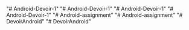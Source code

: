 "# Android-Devoir-1" 
"# Android-Devoir-1" 
"# Android-Devoir-1" 
"# Android-Devoir-1" 
"# Android-assignment" 
"# Android-assignment" 
"# DevoirAndroid" 
"# DevoirAndroid" 
